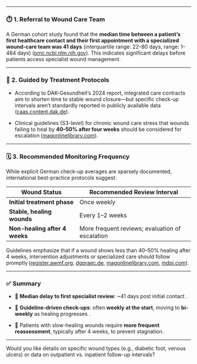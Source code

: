 
---

### ⏱️ 1. Referral to Wound Care Team

A German cohort study found that the **median time between a patient’s first healthcare contact and their first appointment with a specialized wound-care team was 41 days** (interquartile range: 22–80 days, range: 1–484 days) ([pmc.ncbi.nlm.nih.gov](https://pmc.ncbi.nlm.nih.gov/articles/PMC9680184/?utm_source=chatgpt.com "Cohort study of diagnostic delay in the clinical pathway of patients ...")). This indicates significant delays before patients access specialist wound management.

---

### 🔄 2. Guided by Treatment Protocols

- According to DAK-Gesundheit’s 2024 report, integrated care contracts aim to shorten time to stable wound closure—but specific check-up intervals aren’t standardly reported in publicly available data ([caas.content.dak.de](https://caas.content.dak.de/caas/v1/media/86682/data/5420fe7fee043eb318f60327035197e9/versorgungsreport-2024-chronische-wunden-report.pdf?utm_source=chatgpt.com "[PDF] versorgungsreport-2024-chronische-wunden ... - DAK-Gesundheit")).
    
- Clinical guidelines (S3-level) for chronic wound care stress that wounds failing to heal by **40–50% after four weeks** should be considered for escalation ([magonlinelibrary.com](https://www.magonlinelibrary.com/doi/10.12968/jowc.2019.28.Sup3a.S1?utm_source=chatgpt.com "Implementing TIMERS: the race against hard-to-heal wounds")).
    

---

### 🗓️ 3. Recommended Monitoring Frequency

While explicit German check-up averages are sparsely documented, international best-practice protocols suggest:

|Wound Status|Recommended Review Interval|
|---|---|
|**Initial treatment phase**|Once weekly|
|**Stable, healing wounds**|Every 1–2 weeks|
|**Non-healing after 4 weeks**|More frequent reviews; evaluation of escalation|

Guidelines emphasize that if a wound shows less than 40–50% healing after 4 weeks, intervention adjustments or specialized care should follow promptly ([register.awmf.org](https://register.awmf.org/assets/guidelines/091-001m_S3_Lokaltherapie-schwerheilender-chronischer-Wunden_2023-11.pdf?utm_source=chatgpt.com "[PDF] Leitlinienreport - AWMF Leitlinien"), [dgpraec.de](https://www.dgpraec.de/wp-content/uploads/2021/04/091-001l_S3_Lokaltherapie_chronischer_Wunden_2012-ungueltig.pdf?utm_source=chatgpt.com "[PDF] Lokaltherapie chronischer Wunden bei Patienten mit den Risiken ..."), [magonlinelibrary.com](https://www.magonlinelibrary.com/doi/10.12968/jowc.2019.28.Sup3a.S1?utm_source=chatgpt.com "Implementing TIMERS: the race against hard-to-heal wounds"), [mdpi.com](https://www.mdpi.com/2077-0383/13/4/1003?utm_source=chatgpt.com "Risk Factors for Non-Healing Wounds—A Single-Centre Study - MDPI")).

---

### ✅ Summary

- 📌 **Median delay to first specialist review**: ~41 days post initial contact .
    
- 📌 **Guideline-driven check-ups**: often **weekly at the start**, moving to **bi-weekly** as healing progresses .
    
- 📌 Patients with slow-healing wounds require **more frequent reassessment**, typically after 4 weeks, to prevent stagnation.
    

---

Would you like details on specific wound types (e.g., diabetic foot, venous ulcers) or data on outpatient vs. inpatient follow-up intervals?